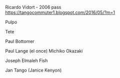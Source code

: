 Ricardo Vidort - 2006 pass
https://tangocommuter1.blogspot.com/2016/05/?m=1

Pulpo

Tete

Paul Bottomer






Paul Lange (el once)
Michiko Okazaki

Joseph Elmaleh Fish

Jan Tango (Janice Kenyon)

